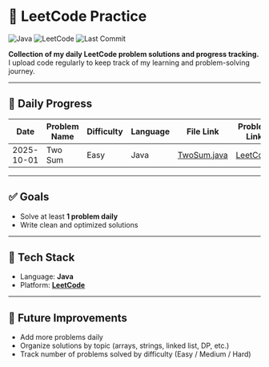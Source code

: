 # 🚀 LeetCode Practice

![Java](https://img.shields.io/badge/Language-Java-blue)
![LeetCode](https://img.shields.io/badge/Platform-LeetCode-orange)
![Last Commit](https://img.shields.io/github/last-commit/DharmarajDas/Leetcode-Practice)

**Collection of my daily LeetCode problem solutions and progress tracking.**  
I upload code regularly to keep track of my learning and problem-solving journey.

---

## 📅 Daily Progress

| Date       | Problem Name | Difficulty | Language | File Link | Problem Link |
|------------|--------------|------------|----------|-----------|--------------|
| 2025-10-01 | Two Sum      | Easy       | Java     | [TwoSum.java](TwoSum.java) | [LeetCode](https://leetcode.com/problems/two-sum/) |

---

## ✅ Goals
- Solve at least **1 problem daily**  
- Write clean and optimized solutions

---

## 🔧 Tech Stack
- Language: **Java**  
- Platform: **[LeetCode](https://leetcode.com/)**  

---

## 📌 Future Improvements
- Add more problems daily  
- Organize solutions by topic (arrays, strings, linked list, DP, etc.)  
- Track number of problems solved by difficulty (Easy / Medium / Hard)
